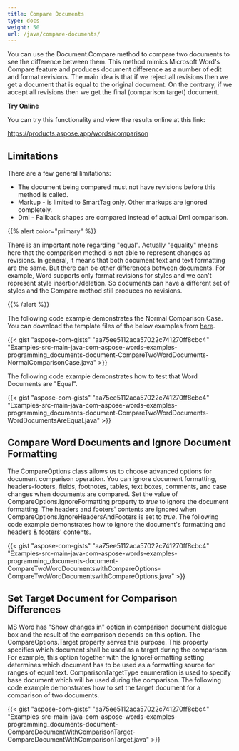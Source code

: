 ```yaml
---
title: Compare Documents
type: docs
weight: 50
url: /java/compare-documents/
---
```


You can use the Document.Compare method to compare two documents to see the difference between them. This method mimics Microsoft Word's Compare feature and produces document difference as a number of edit and format revisions. The main idea is that if we reject all revisions then we get a document that is equal to the original document. On the contrary, if we accept all revisions then we get the final (comparison target) document.

**Try Online**

You can try this functionality and view the results online at this link:

<https://products.aspose.app/words/comparison>
## **Limitations**
There are a few general limitations:

- The document being compared must not have revisions before this method is called.
- Markup - is limited to SmartTag only. Other markups are ignored completely.
- Dml - Fallback shapes are compared instead of actual Dml comparison.

{{% alert color="primary" %}} 

There is an important note regarding "equal". Actually "equality" means here that the comparison method is not able to represent changes as revisions. In general, it means that both document text and text formatting are the same. But there can be other differences between documents. For example, Word supports only format revisions for styles and we can't represent style insertion/deletion. So documents can have a different set of styles and the Compare method still produces no revisions.

{{% /alert %}} 

The following code example demonstrates the Normal Comparison Case. You can download the template files of the below examples from [here](https://github.com/aspose-words/Aspose.Words-for-Java/tree/master/Examples/src/main/resources/Document/Document.doc).

{{< gist "aspose-com-gists" "aa75ee5112aca57022c741270ff8cbc4" "Examples-src-main-java-com-aspose-words-examples-programming_documents-document-CompareTwoWordDocuments-NormalComparisonCase.java" >}}

The following code example demonstrates how to test that Word Documents are "Equal".

{{< gist "aspose-com-gists" "aa75ee5112aca57022c741270ff8cbc4" "Examples-src-main-java-com-aspose-words-examples-programming_documents-document-CompareTwoWordDocuments-WordDocumentsAreEqual.java" >}}
## **Compare Word Documents and Ignore Document Formatting**
The CompareOptions class allows us to choose advanced options for document comparison operation. You can ignore document formatting, headers-footers, fields, footnotes, tables, text boxes, comments, and case changes when documents are compared. Set the value of CompareOptions.IgnoreFormatting property to *true* to ignore the document formatting. The headers and footers' contents are ignored when CompareOptions.IgnoreHeadersAndFooters is set to *true*. The following code example demonstrates how to ignore the document's formatting and headers & footers' contents.

{{< gist "aspose-com-gists" "aa75ee5112aca57022c741270ff8cbc4" "Examples-src-main-java-com-aspose-words-examples-programming_documents-document-CompareTwoWordDocumentswithCompareOptions-CompareTwoWordDocumentswithCompareOptions.java" >}}
## **Set Target Document for Comparison Differences**
MS Word has "Show changes in" option in comparison document dialogue box and the result of the comparison depends on this option. The CompareOptions.Target property serves this purpose. This property specifies which document shall be used as a target during the comparison. For example, this option together with the IgnoreFormatting setting determines which document has to be used as a formatting source for ranges of equal text. ComparisonTargetType enumeration is used to specify base document which will be used during the comparison. The following code example demonstrates how to set the target document for a comparison of two documents. 

{{< gist "aspose-com-gists" "aa75ee5112aca57022c741270ff8cbc4" "Examples-src-main-java-com-aspose-words-examples-programming_documents-document-CompareDocumentWithComparisonTarget-CompareDocumentWithComparisonTarget.java" >}}
